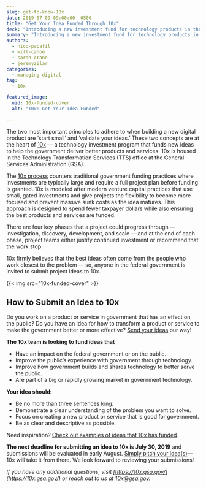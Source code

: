 ```yaml
---
slug: get-to-know-10x
date: 2019-07-09 09:00:00 -0500
title: "Get Your Idea Funded Through 10x"
deck: "Introducing a new investment fund for technology products in the government."
summary: "Introducing a new investment fund for technology products in the government"
authors:
  - nico-papafil
  - will-cahoe
  - sarah-crane
  - jeremyzilar
categories:
  - managing-digital
tag:
  - 10x

featured_image:
  uid: 10x-funded-cover
  alt: "10x: Get Your Idea Funded"

---
```


The two most important principles to adhere to when building a new digital product are ‘start small’ and ‘validate your ideas.’ These two concepts are at the heart of [10x](https://10x.gsa.gov/) — a technology investment program that funds new ideas to help the government deliver better products and services. 10x is housed in the Technology Transformation Services (TTS) office at the General Services Administration (GSA).

The [10x process](https://10x.gsa.gov/the-10x-process/) counters traditional government funding practices where investments are typically large and require a full project plan before funding is granted. 10x is modeled after modern venture capital practices that use small, gated investments and give projects the flexibility to become more focused and prevent massive sunk costs as the idea matures. This approach is designed to spend fewer taxpayer dollars while also ensuring the best products and services are funded.

There are four key phases that a project could progress through — investigation, discovery, development, and scale — and at the end of each phase, project teams either justify continued investment or recommend that the work stop.

10x firmly believes that the best ideas often come from the people who work closest to the problem — so, anyone in the federal government is invited to submit project ideas to 10x.

{{< img src="10x-funded-cover" >}}

## How to Submit an Idea to 10x

Do you work on a product or service in government that has an effect on the public? Do you have an idea for how to transform a product or service to make the government better or more effective? [Send your ideas](https://10x.gsa.gov/send-us-an-idea/) our way!

**The 10x team is looking to fund ideas that**

- Have an impact on the federal government or on the public.
- Improve the public’s experience with government through technology.
- Improve how government builds and shares technology to better serve the public.
- Are part of a big or rapidly growing market in government technology.

**Your idea should:**

- Be no more than three sentences long.
- Demonstrate a clear understanding of the problem you want to solve.
- Focus on creating a new product or service that is good for government.
- Be as clear and descriptive as possible.

Need inspiration? [Check out examples of ideas that 10x has funded](https://10x.gsa.gov/send-us-an-idea/).

**The next deadline for submitting an idea to 10x is July 30, 2019** and submissions will be evaluated in early August. [Simply pitch your idea(s)](https://10x.gsa.gov/send-us-an-idea/)&mdash;10x will take it from there. We look forward to reviewing your submissions!

_If you have any additional questions, visit [https://10x.gsa.gov/](https://10x.gsa.gov/) or reach out to us at [10x@gsa.gov](mailto:10x@gsa.gov)._

